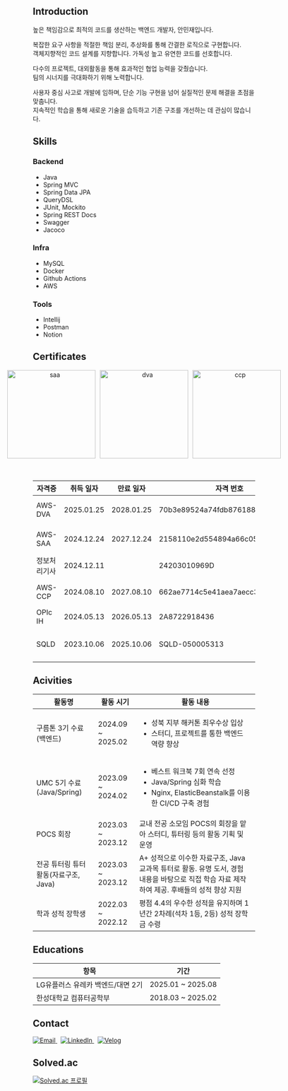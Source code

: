 ## Introduction
높은 책임감으로 최적의 코드를 생산하는 백엔드 개발자, 안민재입니다.

복잡한 요구 사항을 적절한 책임 분리, 추상화를 통해 간결한 로직으로 구현합니다.<br/>
객체지향적인 코드 설계를 지향합니다. 가독성 높고 유연한 코드를 선호합니다.

다수의 프로젝트, 대외활동을 통해 효과적인 협업 능력을 갖췄습니다.<br/>
팀의 시너지를 극대화하기 위해 노력합니다.

사용자 중심 사고로 개발에 임하며, 단순 기능 구현을 넘어 실질적인 문제 해결을 초점을 맞춥니다.<br/>
지속적인 학습을 통해 새로운 기술을 습득하고 기존 구조를 개선하는 데 관심이 많습니다.

## Skills
### Backend
- Java
- Spring MVC
- Spring Data JPA
- QueryDSL
- JUnit, Mockito
- Spring REST Docs
- Swagger
- Jacoco
  
### Infra
- MySQL
- Docker
- Github Actions
- AWS

### Tools
- Intellij
- Postman
- Notion

## Certificates

<div style="display: flex; justify-content: center; gap: 10px;" align="center">
  <img src="https://github.com/user-attachments/assets/6f0e0ba2-d8b1-401b-97f6-e3a735a7e69b" alt="saa" width="200" height="200">
  <img src="https://github.com/user-attachments/assets/f5d43514-6b7f-4ba9-b862-4889c3c0f65d" alt="dva" width="200" height="200">
  <img src="https://github.com/user-attachments/assets/13e719dc-d4e6-4d55-bc2b-75ee7b459573" alt="ccp" width="200" height="200">
</div>
<br/><br/>

<table>
  <thead>
    <tr>
      <th>자격증</th>
      <th>취득 일자</th>
      <th>만료 일자</th>
      <th>자격 번호</th>
      <th>발급 기관</th>
    </tr>
  </thead>
  <tbody>
    <tr>
      <td>AWS-DVA</td>
      <td>2025.01.25</td>
      <td>2028.01.25</td>
      <td>70b3e89524a74fdb876188b8a972c647</td>
      <td>Amazon Web Services</td>
    </tr>
    <tr>
      <td>AWS-SAA</td>
      <td>2024.12.24</td>
      <td>2027.12.24</td>
      <td>2158110e2d554894a66c05fdf7248672</td>
      <td>Amazon Web Services</td>
    </tr>
    <tr>
      <td>정보처리기사</td>
      <td>2024.12.11</td>
      <td></td>
      <td>24203010969D</td>
      <td>한국산업인력공단</td>
    </tr>
    <tr>
      <td>AWS-CCP</td>
      <td>2024.08.10</td>
      <td>2027.08.10</td>
      <td>662ae7714c5e41aea7aecc310067ceff</td>
      <td>Amazon Web Services</td>
    </tr>
    <tr>
      <td>OPIc IH</td>
      <td>2024.05.13</td>
      <td>2026.05.13</td>
      <td>2A8722918436</td>
      <td>ACTFL</td>
    </tr>
    <tr>
      <td>SQLD</td>
      <td>2023.10.06</td>
      <td>2025.10.06</td>
      <td>SQLD-050005313</td>
      <td>한국데이터산업진흥원</td>
    </tr>
  </tbody>
</table>

## Acivities
<table>
  <thead>
    <tr>
      <th>활동명</th>
      <th>활동 시기</th>
      <th>활동 내용</th>
    </tr>
  </thead>
  <tbody>
    <tr>
      <td>구름톤 3기 수료(백엔드)</td>
      <td>2024.09 ~ 2025.02</td>
      <td>
        <ul>
          <li>성북 지부 해커톤 최우수상 입상</li>
          <li>스터디, 프로젝트를 통한 백엔드 역량 향상</li>
        </ul>
      </td>
    </tr>
    <tr>
      <td>UMC 5기 수료(Java/Spring)</td>
      <td>2023.09 ~ 2024.02</td>
      <td>
        <ul>
          <li>베스트 워크북 7회 연속 선정</li>
          <li>Java/Spring 심화 학습</li>
          <li>Nginx, ElasticBeanstalk를 이용한 CI/CD 구축 경험</li>
        </ul>
      </td>
    </tr>
    <tr>
      <td>POCS 회장</td>
      <td>2023.03 ~ 2023.12</td>
      <td>교내 전공 소모임 POCS의 회장을 맡아 스터디, 튜터링 등의 활동 기획 및 운영</td>
    </tr>
    <tr>
      <td>전공 튜터링 튜터 활동(자료구조, Java)</td>
      <td>2023.03 ~ 2023.12</td>
      <td>A+ 성적으로 이수한 자료구조, Java 교과목 튜터로 활동. 유명 도서, 경험 내용을 바탕으로 직접 학습 자료 제작하여 제공. 후배들의 성적 향상 지원</td>
    </tr>
    <tr>
      <td>학과 성적 장학생</td>
      <td>2022.03 ~ 2022.12</td>
      <td>평점 4.4의 우수한 성적을 유지하며 1년간 2차례(석차 1등, 2등) 성적 장학금 수령</td>
    </tr>
  </tbody>
</table>

## Educations
<table>
  <thead>
    <th>항목</th>
    <th>기간</th>
  </thead>
  <tr>
    <td>LG유플러스 유레카 백엔드/대면 2기</td><td>2025.01 ~ 2025.08</td>
  </tr>
  <tr>
    <td>한성대학교 컴퓨터공학부</td><td>2018.03 ~ 2025.02</td>
  </tr>
</table>

## Contact
<a href="mailto:mj3242@naver.com">
  <img src="https://img.shields.io/badge/Email-D14836?style=flat&logo=gmail&logoColor=white" alt="Email">
</a> &nbsp
<a href="https://www.linkedin.com/in/minjae-an-1866b4287/">
  <img src="https://img.shields.io/badge/LinkedIn-0077B5?style=flat&logo=linkedin&logoColor=white" alt="LinkedIn">
</a> &nbsp
<a href="https://velog.io/@mj3242/posts">
  <img src="https://img.shields.io/badge/Velog-20C997?style=flat&logo=Velog&logoColor=white" alt="Velog">
</a> 


## Solved.ac
[![Solved.ac 프로필](http://mazassumnida.wtf/api/v2/generate_badge?boj=mj3242)](https://solved.ac/mj3242)


